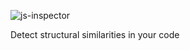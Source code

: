 ![js-inspector](http://danielstjules.com/github/jsinspector-logo.png)

Detect structural similarities in your code
